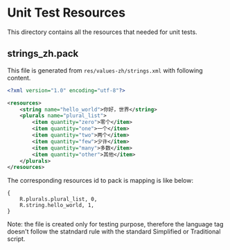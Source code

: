 # Unit Test Resources

This directory contains all the resources that needed for unit tests.

## strings_zh.pack

This file is generated from `res/values-zh/strings.xml` with following content.

```xml
<?xml version="1.0" encoding="utf-8"?>

<resources>
    <string name="hello_world">你好，世界</string>
    <plurals name="plural_list">
        <item quantity="zero">零个</item>
        <item quantity="one">一个</item>
        <item quantity="two">两个</item>
        <item quantity="few">少许</item>
        <item quantity="many">多数</item>
        <item quantity="other">其他</item>
    </plurals>
</resources>
```

The corresponding resources id to pack is mapping is like below:

```
{
    R.plurals.plural_list, 0,      
    R.string.hello_world, 1,      
}
```

Note: the file is created only for testing purpose, therefore the language tag doesn't follow the statndard rule with the standard Simplified or Traditional script.
